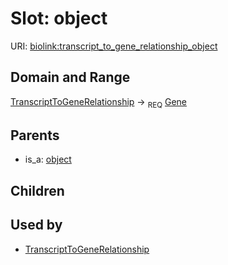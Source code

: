 
# Slot: object




URI: [biolink:transcript_to_gene_relationship_object](https://w3id.org/biolink/vocab/transcript_to_gene_relationship_object)

## Domain and Range

[TranscriptToGeneRelationship](TranscriptToGeneRelationship.md) ->  <sub>REQ</sub> [Gene](Gene.md)

## Parents

 *  is_a: [object](sequence_feature_relationship_object.md)

## Children


## Used by

 * [TranscriptToGeneRelationship](TranscriptToGeneRelationship.md)
